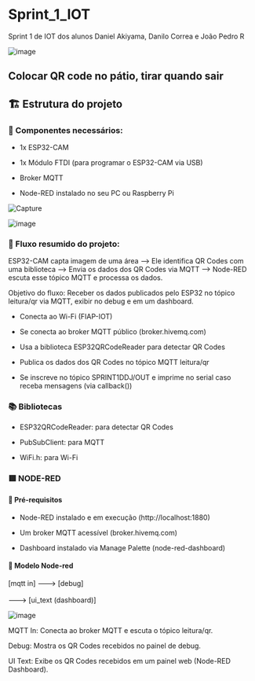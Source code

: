 # Sprint_1_IOT
Sprint 1 de IOT dos alunos Daniel Akiyama, Danilo Correa e João Pedro R

![image](https://github.com/user-attachments/assets/1dd89315-5209-4fdd-9029-db99136875fc)

Colocar QR code no pátio, tirar quando sair
---

## 🏗️ Estrutura do projeto
### 🧰 Componentes necessários:
- 1x ESP32-CAM

- 1x Módulo FTDI (para programar o ESP32-CAM via USB)

- Broker MQTT

- Node-RED instalado no seu PC ou Raspberry Pi

![Capture](https://github.com/user-attachments/assets/a6810f0b-65e5-4ef5-8adc-980c0f274bcb)

![image](https://github.com/user-attachments/assets/eab7924d-49c6-4589-9236-2ca9680b602a)

### 🔁 Fluxo resumido do projeto:
ESP32-CAM capta imagem de uma área -->
 Ele identifica QR Codes com uma biblioteca -->
  Envia os dados dos QR Codes via MQTT -->
   Node-RED escuta esse tópico MQTT e processa os dados.

Objetivo do fluxo:
Receber os dados publicados pelo ESP32 no tópico leitura/qr via MQTT, exibir no debug e em um dashboard.

- Conecta ao Wi-Fi (FIAP-IOT)

- Se conecta ao broker MQTT público (broker.hivemq.com)

- Usa a biblioteca ESP32QRCodeReader para detectar QR Codes

- Publica os dados dos QR Codes no tópico MQTT leitura/qr

- Se inscreve no tópico SPRINT1DDJ/OUT e imprime no serial caso receba mensagens (via callback())

### 📚 Bibliotecas
- ESP32QRCodeReader: para detectar QR Codes

- PubSubClient: para MQTT

- WiFi.h: para Wi-Fi

### 🟥 NODE-RED
#### 🧰 Pré-requisitos
- Node-RED instalado e em execução (http://localhost:1880)

- Um broker MQTT acessível (broker.hivemq.com)

- Dashboard instalado via Manage Palette (node-red-dashboard)

#### 🚧 Modelo Node-red
[mqtt in] ---> [debug]
           \
            \
             ---> [ui_text (dashboard)]

![image](https://github.com/user-attachments/assets/be2e9ca4-231e-4c51-9833-122d941e87db)

MQTT In: Conecta ao broker MQTT e escuta o tópico leitura/qr.

Debug: Mostra os QR Codes recebidos no painel de debug.

UI Text: Exibe os QR Codes recebidos em um painel web (Node-RED Dashboard).
